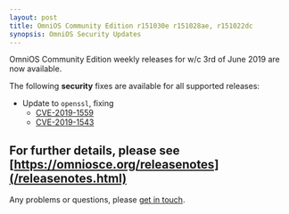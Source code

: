 ```yaml
---
layout: post
title: OmniOS Community Edition r151030e r151028ae, r151022dc
synopsis: OmniOS Security Updates
---
```

OmniOS Community Edition weekly releases for w/c 3rd of June 2019 are
now available.

The following **security** fixes are available for all supported releases:

* Update to `openssl`, fixing
  * [CVE-2019-1559](https://cve.mitre.org/cgi-bin/cvename.cgi?name=CVE-2019-1559)
  * [CVE-2019-1543](https://cve.mitre.org/cgi-bin/cvename.cgi?name=CVE-2019-1543)

For further details, please see
[https://omniosce.org/releasenotes](/releasenotes.html)
---

Any problems or questions, please [get in touch](/about/contact.html).


